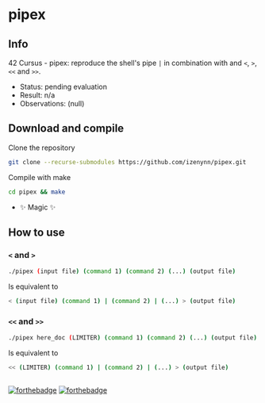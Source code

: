 # pipex

## Info

42 Cursus - pipex: reproduce the shell's pipe `|` in combination with and `<`, `>`, `<<` and `>>`.

- Status: pending evaluation
- Result: n/a
- Observations: (null)

## Download and compile

Clone the repository

```sh
git clone --recurse-submodules https://github.com/izenynn/pipex.git
```

Compile with make

```sh
cd pipex && make
```

- ✨ Magic ✨

## How to use

### `<` and `>`

```sh
./pipex (input file) (command 1) (command 2) (...) (output file)
```

Is equivalent to

```sh
< (input file) (command 1) | (command 2) | (...) > (output file)
```

### `<<` and `>>`

```sh
./pipex here_doc (LIMITER) (command 1) (command 2) (...) (output file)
```

Is equivalent to

```sh
<< (LIMITER) (command 1) | (command 2) | (...) > (output file)
```

##
[![forthebadge](https://forthebadge.com/images/badges/made-with-c.svg)](https://forthebadge.com)
[![forthebadge](https://forthebadge.com/images/badges/check-it-out.svg)](https://forthebadge.com)
